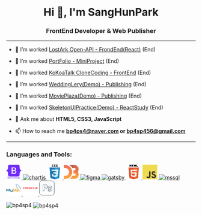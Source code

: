 <h1 align="center">Hi 👋, I'm SangHunPark</h1>
<h3 align="center">FrontEnd Developer & Web Publisher</h3><hr>


- 🔭 I’m worked [LostArk Open-API - FrondEnd(React)](https://github.com/bp4sp4/Diary) (End)

- 🔭 I’m worked [PortFolio - MiniProject](https://github.com/bp4sp4/PortFolio) (End)

- 🔭 I’m worked [KoKoaTalk CloneCoding - FrontEnd](https://github.com/bp4sp4/KOKOA-CLONE) (End)

- 🔭 I’m worked [WeddingLery(Demo) - Publishing](https://github.com/bp4sp4/WeddingVideoPage) (End)

- 🔭 I’m worked [MoviePlaza(Demo) - Publishing](https://github.com/bp4sp4/MoviePlaza) (End)

- 🔭 I’m worked [SkeletonUIPractice(Demo) - ReactStudy](https://github.com/bp4sp4/SkeletonUIPractice) (End)

- 💬 Ask me about **HTML5, CSS3, JavaScript**

- 📫 How to reach me **bp4ps4@naver.com or bp4sp456@gmail.com**
<hr>

<h3 align="left">Languages and Tools:</h3>
<p align="left"> <a href="https://getbootstrap.com" target="_blank" rel="noreferrer"> <img src="https://raw.githubusercontent.com/devicons/devicon/master/icons/bootstrap/bootstrap-plain-wordmark.svg" alt="bootstrap" width="40" height="40"/> </a> <a href="https://www.chartjs.org" target="_blank" rel="noreferrer"> <img src="https://www.chartjs.org/media/logo-title.svg" alt="chartjs" width="40" height="40"/> </a> <a href="https://www.w3schools.com/css/" target="_blank" rel="noreferrer"> <img src="https://raw.githubusercontent.com/devicons/devicon/master/icons/css3/css3-original-wordmark.svg" alt="css3" width="40" height="40"/> </a> <a href="https://d3js.org/" target="_blank" rel="noreferrer"> <img src="https://raw.githubusercontent.com/devicons/devicon/master/icons/d3js/d3js-original.svg" alt="d3js" width="40" height="40"/> </a> <a href="https://www.figma.com/" target="_blank" rel="noreferrer"> <img src="https://www.vectorlogo.zone/logos/figma/figma-icon.svg" alt="figma" width="40" height="40"/> </a> <a href="https://www.gatsbyjs.com/" target="_blank" rel="noreferrer"> <img src="https://www.vectorlogo.zone/logos/gatsbyjs/gatsbyjs-icon.svg" alt="gatsby" width="40" height="40"/> </a> <a href="https://www.w3.org/html/" target="_blank" rel="noreferrer"> <img src="https://raw.githubusercontent.com/devicons/devicon/master/icons/html5/html5-original-wordmark.svg" alt="html5" width="40" height="40"/> </a> <a href="https://developer.mozilla.org/en-US/docs/Web/JavaScript" target="_blank" rel="noreferrer"> <img src="https://raw.githubusercontent.com/devicons/devicon/master/icons/javascript/javascript-original.svg" alt="javascript" width="40" height="40"/> </a> <a href="https://www.microsoft.com/en-us/sql-server" target="_blank" rel="noreferrer"> <img src="https://www.svgrepo.com/show/303229/microsoft-sql-server-logo.svg" alt="mssql" width="40" height="40"/> </a> <a href="https://www.mysql.com/" target="_blank" rel="noreferrer"> <img src="https://raw.githubusercontent.com/devicons/devicon/master/icons/mysql/mysql-original-wordmark.svg" alt="mysql" width="40" height="40"/> </a> <a href="https://www.oracle.com/" target="_blank" rel="noreferrer"> <img src="https://raw.githubusercontent.com/devicons/devicon/master/icons/oracle/oracle-original.svg" alt="oracle" width="40" height="40"/> </a> <a href="https://www.photoshop.com/en" target="_blank" rel="noreferrer"> <img src="https://raw.githubusercontent.com/devicons/devicon/master/icons/photoshop/photoshop-line.svg" alt="photoshop" width="40" height="40"/> </a> </p>

<p><img align="left" src="https://github-readme-stats.vercel.app/api/top-langs?username=bp4sp4&show_icons=true&locale=en&layout=compact" alt="bp4sp4" /></p>

<p>&nbsp;<img align="center" src="https://github-readme-stats.vercel.app/api?username=bp4sp4&show_icons=true&locale=en" alt="bp4sp4" /></p>

